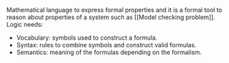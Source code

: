 Mathematical language to express formal properties and it is a formal tool to reason about properties of a system such as [[Model checking problem]].
Logic needs:
- Vocabulary: symbols used to construct a formula.
- Syntax: rules to combine symbols and construct valid formulas.
- Semantics: meaning of the formulas depending on the formalism.
